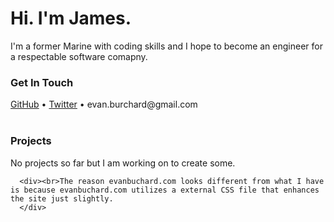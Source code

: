 <html><head>
<meta http-equiv="content-type" content="text/html; charset=UTF-8">
<title>evanburchard.com </title>
<link href="evanburchard_files/main.css" rel="stylesheet" type="text/css">
</head>

<body>
<div class="container">
  <div class="col-lg-12">
    <div class="title">
      <h1>Hi.  I'm James.</h1>
      <p>I'm a former Marine with coding skills and I hope to become an engineer for a respectable software comapny.</p>
    </div>
    <h3 class="list-header">Get In Touch</h3>
    <a href="http://github.com/evanburchard">GitHub</a> • <a href="http://twitter.com/evanburchard">Twitter</a> • evan.burchard@gmail.com
    <br>
    <br>
    <h3 class="list-header">Projects</h3>
    <div class="row">
      <div class="col-lg-2">No projects so far but I am working on to create some.</div>

      <div><br>The reason evanbuchard.com looks different from what I have is because evanbuchard.com utilizes a external CSS file that enhances the site just slightly.
      </div>
  </div>
</div>


</body></html>
